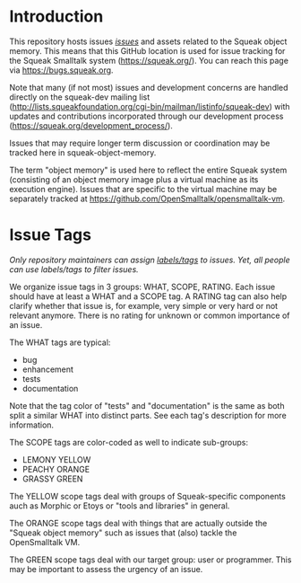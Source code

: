 # Introduction

This repository hosts issues *[issues](https://github.com/squeak-smalltalk/squeak-object-memory/issues)* and assets related to the Squeak object memory. This means that this GitHub location is used for issue tracking for the Squeak Smalltalk system (https://squeak.org/). You can reach this page via https://bugs.squeak.org.

Note that many (if not most) issues and development concerns are handled directly on the squeak-dev mailing list (http://lists.squeakfoundation.org/cgi-bin/mailman/listinfo/squeak-dev) with updates and contributions incorporated through our development process (https://squeak.org/development_process/).

Issues that may require longer term discussion or coordination may be tracked here in squeak-object-memory.

The term "object memory" is used here to reflect the entire Squeak system (consisting of an object memory image plus a virtual machine as its execution engine). Issues that are specific to the virtual machine may be separately tracked at https://github.com/OpenSmalltalk/opensmalltalk-vm.

# Issue Tags

*Only repository maintainers can assign *[labels/tags](https://github.com/squeak-smalltalk/squeak-object-memory/labels)* to issues. Yet, all people can use labels/tags to filter issues.*

We organize issue tags in 3 groups: WHAT, SCOPE, RATING. Each issue should have at least a WHAT and a SCOPE tag. A RATING tag can also help clarify whether that issue is, for example, very simple or very hard or not relevant anymore. There is no rating for unknown or common importance of an issue.

The WHAT tags are typical:
 - bug
 - enhancement
 - tests
 - documentation

Note that the tag color of "tests" and "documentation" is the same as both split a similar WHAT into distinct parts. See each tag's description for more information.

The SCOPE tags are color-coded as well to indicate sub-groups:
 - LEMONY YELLOW
 - PEACHY ORANGE
 - GRASSY GREEN

The YELLOW scope tags deal with groups of Squeak-specific components auch as Morphic or Etoys or "tools and libraries" in general.

The ORANGE scope tags deal with things that are actually outside the "Squeak object memory" such as issues that (also) tackle the OpenSmalltalk VM.

The GREEN scope tags deal with our target group: user or programmer. This may be important to assess the urgency of an issue.
